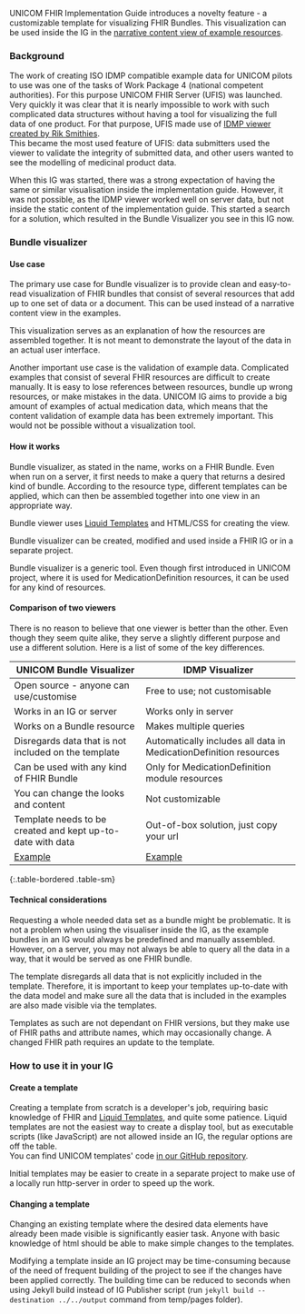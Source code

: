 UNICOM FHIR Implementation Guide introduces a novelty feature - a customizable template for visualizing FHIR Bundles. This visualization can be used inside the IG in the [narrative content view of example resources](https://hl7-eu.github.io/unicom-ig/Bundle-010-Clexane-60mg-06ml-EE-FullProduct.html#).

### Background
The work of creating ISO IDMP compatible example data for UNICOM pilots to use was one of the tasks of Work Package 4 (national competent authorities). For this purpose UNICOM FHIR Server (UFIS) was launched. Very quickly it was clear that it is nearly impossible to work with such complicated data structures without having a tool for visualizing the full data of one product. For that purpose, UFIS made use of [IDMP viewer created by Rik Smithies](https://idmp-viewer.azurewebsites.net/display-product).   
This became the most used feature of UFIS: data submitters used the viewer to validate the integrity of submitted data, and other users wanted to see the modelling of medicinal product data.  

When this IG was started, there was a strong expectation of having the same or similar visualisation inside the implementation guide. However, it was not possible, as the IDMP viewer worked well on server data, but not inside the static content of the implementation guide. This started a search for a solution, which resulted in the Bundle Visualizer you see in this IG now.

### Bundle visualizer

#### Use case
The primary use case for Bundle visualizer is to provide clean and easy-to-read visualization of FHIR bundles that consist of several resources that add up to one set of data or a document. This can be used instead of a narrative content view in the examples.   

This visualization serves as an explanation of how the resources are assembled together. It is not meant to demonstrate the layout of the data in an actual user interface.  

Another important use case is the validation of example data. Complicated examples that consist of several FHIR resources are difficult to create manually. It is easy to lose references between resources, bundle up wrong resources, or make mistakes in the data. UNICOM IG aims to provide a big amount of examples of actual medication data, which means that the content validation of example data has been extremely important. This would not be possible without a visualization tool.

#### How it works
Bundle visualizer, as stated in the name, works on a FHIR Bundle. Even when run on a server, it first needs to make a query that returns a desired kind of bundle. According to the resource type, different templates can be applied, which can then be assembled together into one view in an appropriate way.  

Bundle viewer uses [Liquid Templates](https://shopify.github.io/liquid/) and HTML/CSS for creating the view.  

Bundle visualizer can be created, modified and used inside a FHIR IG or in a separate project.  

Bundle visualizer is a generic tool. Even though first introduced in UNICOM project, where it is used for MedicationDefinition resources, it can be used for any kind of resources.

#### Comparison of two viewers
There is no reason to believe that one viewer is better than the other. Even though they seem quite alike, they serve a slightly different purpose and use a different solution. Here is a list of some of the key differences.  

|UNICOM Bundle Visualizer|IDMP Visualizer|
|--|--|
|Open source - anyone can use/customise  | Free to use; not customisable|
|Works in an IG or server|Works only in server|
|Works on a Bundle resource|Makes multiple queries|
|Disregards data that is not included on the template|Automatically includes all data in MedicationDefinition resources|
|Can be used with any kind of FHIR Bundle|Only for MedicationDefinition module resources|
|You can change the looks and content|Not customizable|
|Template needs to be created and kept up-to-date with data|Out-of-box solution, just copy your url|
|[Example](https://hl7-eu.github.io/unicom-ig/Bundle-015-CopaliaHCT-EE-FullProduct.html)|[Example](https://idmp-viewer.azurewebsites.net/display-product?url=http://185.11.167.107:8084/fhir/MedicinalProductDefinition/CopaliaHCT-EE-MPD)|
{:.table-bordered .table-sm}

#### Technical considerations
Requesting a whole needed data set as a bundle might be problematic. It is not a problem when using the visualiser inside the IG, as the example bundles in an IG would always be predefined and manually assembled. However, on a server, you may not always be able to query all the data in a way, that it would be served as one FHIR bundle.   

The template disregards all data that is not explicitly included in the template. Therefore, it is important to keep your templates up-to-date with the data model and make sure all the data that is included in the examples are also made visible via the templates.  

Templates as such are not dependant on FHIR versions, but they make use of FHIR paths and attribute names, which may occasionally change. A changed FHIR path requires an update to the template. 

### How to use it in your IG
#### Create a template
Creating a template from scratch is a developer's job, requiring basic knowledge of FHIR and [Liquid Templates](https://shopify.github.io/liquid/), and quite some patience. Liquid templates are not the easiest way to create a display tool, but as executable scripts (like JavaScript) are not allowed inside an IG, the regular options are off the table.  
You can find UNICOM templates' code [in our GitHub repository](https://github.com/hl7-eu/unicom-ig/tree/master/unicom-template/package/includes).  

Initial templates may be easier to create in a separate project to make use of a locally run http-server in order to speed up the work.
 
#### Changing a template
Changing an existing template where the desired data elements have already been made visible is significantly easier task. Anyone with basic knowledge of html should be able to make simple changes to the templates.  

Modifying a template inside an IG project may be time-consuming because of the need of frequent building of the project to see if the changes have been applied correctly. The building time can be reduced to seconds when using Jekyll build instead of IG Publisher script (run `jekyll build --destination ../../output` command from temp/pages folder). 
